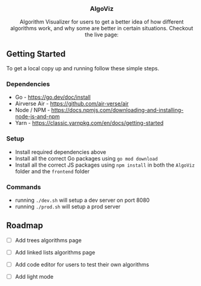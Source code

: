 <a id="readme-top"></a>

<!-- PROJECT LOGO -->
<br />
<div align="center">

  <h3 align="center">AlgoViz</h3>

  <p align="center">
    Algorithm Visualizer for users to get a better idea of how different algorithms work, and why some are better in certain situations. Checkout the live page: 
    <br />
  </p>
</div>

<!-- GETTING STARTED -->
## Getting Started

To get a local copy up and running follow these simple steps.

### Dependencies
- Go - https://go.dev/doc/install
- Airverse Air - https://github.com/air-verse/air
- Node / NPM - https://docs.npmjs.com/downloading-and-installing-node-js-and-npm
- Yarn - https://classic.yarnpkg.com/en/docs/getting-started

### Setup
- Install required dependencies above
- Install all the correct Go packages using `go mod download`
- Install all the correct JS packages using `npm install` in both the `AlgoViz` folder and the `frontend` folder

### Commands
- running `./dev.sh` will setup a dev server on port 8080
- running `./prod.sh` will setup a prod server

<!-- ROADMAP -->
## Roadmap

- [ ] Add trees algorithms page
- [ ] Add linked lists algorithms page
- [ ] Add code editor for users to test their own algorithms
- [ ] Add light mode


